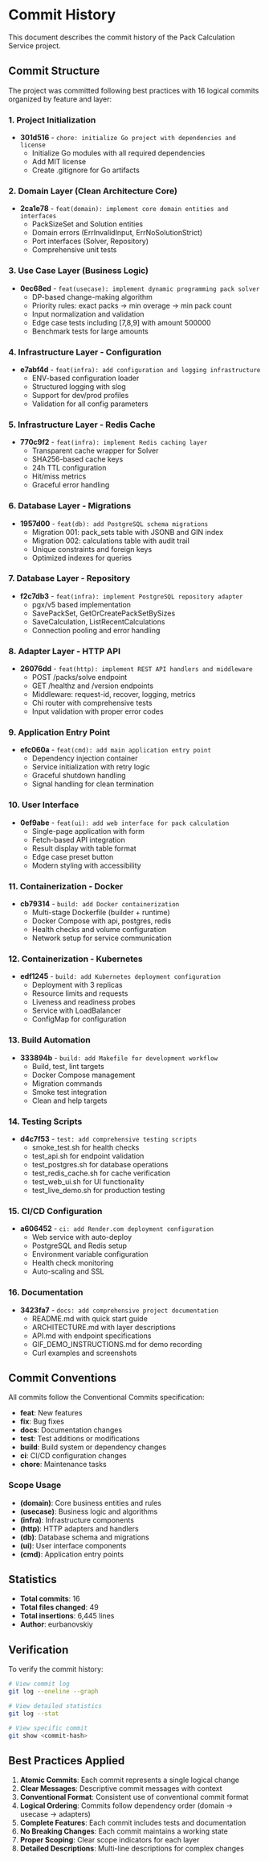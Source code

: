 # Commit History

This document describes the commit history of the Pack Calculation Service project.

## Commit Structure

The project was committed following best practices with 16 logical commits organized by feature and layer:

### 1. Project Initialization
- **301d516** - `chore: initialize Go project with dependencies and license`
  - Initialize Go modules with all required dependencies
  - Add MIT license
  - Create .gitignore for Go artifacts

### 2. Domain Layer (Clean Architecture Core)
- **2ca1e78** - `feat(domain): implement core domain entities and interfaces`
  - PackSizeSet and Solution entities
  - Domain errors (ErrInvalidInput, ErrNoSolutionStrict)
  - Port interfaces (Solver, Repository)
  - Comprehensive unit tests

### 3. Use Case Layer (Business Logic)
- **0ec68ed** - `feat(usecase): implement dynamic programming pack solver`
  - DP-based change-making algorithm
  - Priority rules: exact packs → min overage → min pack count
  - Input normalization and validation
  - Edge case tests including [7,8,9] with amount 500000
  - Benchmark tests for large amounts

### 4. Infrastructure Layer - Configuration
- **e7abf4d** - `feat(infra): add configuration and logging infrastructure`
  - ENV-based configuration loader
  - Structured logging with slog
  - Support for dev/prod profiles
  - Validation for all config parameters

### 5. Infrastructure Layer - Redis Cache
- **770c9f2** - `feat(infra): implement Redis caching layer`
  - Transparent cache wrapper for Solver
  - SHA256-based cache keys
  - 24h TTL configuration
  - Hit/miss metrics
  - Graceful error handling

### 6. Database Layer - Migrations
- **1957d00** - `feat(db): add PostgreSQL schema migrations`
  - Migration 001: pack_sets table with JSONB and GIN index
  - Migration 002: calculations table with audit trail
  - Unique constraints and foreign keys
  - Optimized indexes for queries

### 7. Database Layer - Repository
- **f2c7db3** - `feat(infra): implement PostgreSQL repository adapter`
  - pgx/v5 based implementation
  - SavePackSet, GetOrCreatePackSetBySizes
  - SaveCalculation, ListRecentCalculations
  - Connection pooling and error handling

### 8. Adapter Layer - HTTP API
- **26076dd** - `feat(http): implement REST API handlers and middleware`
  - POST /packs/solve endpoint
  - GET /healthz and /version endpoints
  - Middleware: request-id, recover, logging, metrics
  - Chi router with comprehensive tests
  - Input validation with proper error codes

### 9. Application Entry Point
- **efc060a** - `feat(cmd): add main application entry point`
  - Dependency injection container
  - Service initialization with retry logic
  - Graceful shutdown handling
  - Signal handling for clean termination

### 10. User Interface
- **0ef9abe** - `feat(ui): add web interface for pack calculation`
  - Single-page application with form
  - Fetch-based API integration
  - Result display with table format
  - Edge case preset button
  - Modern styling with accessibility

### 11. Containerization - Docker
- **cb79314** - `build: add Docker containerization`
  - Multi-stage Dockerfile (builder + runtime)
  - Docker Compose with api, postgres, redis
  - Health checks and volume configuration
  - Network setup for service communication

### 12. Containerization - Kubernetes
- **edf1245** - `build: add Kubernetes deployment configuration`
  - Deployment with 3 replicas
  - Resource limits and requests
  - Liveness and readiness probes
  - Service with LoadBalancer
  - ConfigMap for configuration

### 13. Build Automation
- **333894b** - `build: add Makefile for development workflow`
  - Build, test, lint targets
  - Docker Compose management
  - Migration commands
  - Smoke test integration
  - Clean and help targets

### 14. Testing Scripts
- **d4c7f53** - `test: add comprehensive testing scripts`
  - smoke_test.sh for health checks
  - test_api.sh for endpoint validation
  - test_postgres.sh for database operations
  - test_redis_cache.sh for cache verification
  - test_web_ui.sh for UI functionality
  - test_live_demo.sh for production testing

### 15. CI/CD Configuration
- **a606452** - `ci: add Render.com deployment configuration`
  - Web service with auto-deploy
  - PostgreSQL and Redis setup
  - Environment variable configuration
  - Health check monitoring
  - Auto-scaling and SSL

### 16. Documentation
- **3423fa7** - `docs: add comprehensive project documentation`
  - README.md with quick start guide
  - ARCHITECTURE.md with layer descriptions
  - API.md with endpoint specifications
  - GIF_DEMO_INSTRUCTIONS.md for demo recording
  - Curl examples and screenshots

## Commit Conventions

All commits follow the Conventional Commits specification:

- **feat**: New features
- **fix**: Bug fixes
- **docs**: Documentation changes
- **test**: Test additions or modifications
- **build**: Build system or dependency changes
- **ci**: CI/CD configuration changes
- **chore**: Maintenance tasks

### Scope Usage

- **(domain)**: Core business entities and rules
- **(usecase)**: Business logic and algorithms
- **(infra)**: Infrastructure components
- **(http)**: HTTP adapters and handlers
- **(db)**: Database schema and migrations
- **(ui)**: User interface components
- **(cmd)**: Application entry points

## Statistics

- **Total commits**: 16
- **Total files changed**: 49
- **Total insertions**: 6,445 lines
- **Author**: eurbanovskiy

## Verification

To verify the commit history:

```bash
# View commit log
git log --oneline --graph

# View detailed statistics
git log --stat

# View specific commit
git show <commit-hash>
```

## Best Practices Applied

1. **Atomic Commits**: Each commit represents a single logical change
2. **Clear Messages**: Descriptive commit messages with context
3. **Conventional Format**: Consistent use of conventional commit format
4. **Logical Ordering**: Commits follow dependency order (domain → usecase → adapters)
5. **Complete Features**: Each commit includes tests and documentation
6. **No Breaking Changes**: Each commit maintains a working state
7. **Proper Scoping**: Clear scope indicators for each layer
8. **Detailed Descriptions**: Multi-line descriptions for complex changes

